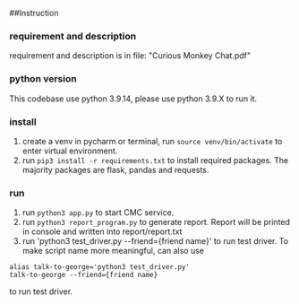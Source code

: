 ##Instruction
### requirement and description
requirement and description is in file: "Curious Monkey Chat.pdf"

### python version
This codebase use python 3.9.14, please use python 3.9.X to run it.

### install
1. create a venv in pycharm or terminal, run `source venv/bin/activate` to enter virtual environment. 
2. run `pip3 install -r requirements.txt` to install required packages. The majority packages are flask, pandas and requests.

### run
1. run `python3 app.py` to start CMC service.
2. run `python3 report_program.py` to generate report. Report will be printed in console and written into report/report.txt
3. run 'python3 test_driver.py --friend={friend name}' to run test driver. To make script name more meaningful, can also use
```angular2html
alias talk-to-george='python3 test_driver.py'
talk-to-george --friend={friend name}
```
to run test driver.
